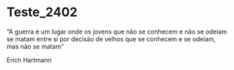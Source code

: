 # Teste_2402
“A guerra é um lugar onde os jovens que não se conhecem e não se odeiam se matam entre si por decisão de velhos que se conhecem e se odeiam, mas não se matam"

Erich Hartmann
